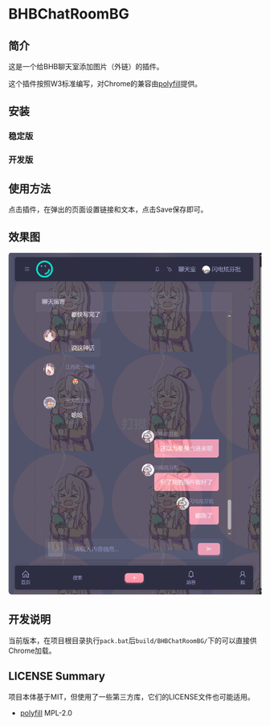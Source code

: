 # BHBChatRoomBG

## 简介

这是一个给BHB聊天室添加图片（外链）的插件。

这个插件按照W3标准编写，对Chrome的兼容由[polyfill](https://github.com/mozilla/webextension-polyfill)提供。

## 安装

### 稳定版


### 开发版


## 使用方法

点击插件，在弹出的页面设置链接和文本，点击Save保存即可。

## 效果图

![效果图1](docs/运行效果图1.png)

## 开发说明

当前版本，在项目根目录执行`pack.bat`后`build/BHBChatRoomBG/`下的可以直接供Chrome加载。

## LICENSE Summary

项目本体基于MIT，但使用了一些第三方库，它们的LICENSE文件也可能适用。

- [polyfill](https://github.com/mozilla/webextension-polyfill/blob/master/LICENSE) MPL-2.0
